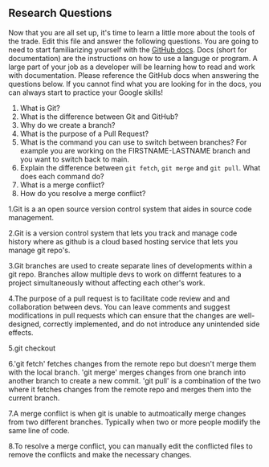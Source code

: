 ## Research Questions 

Now that you are all set up, it's time to learn a little more about the tools of the trade. Edit this file and answer the following questions. You are going to need to start familiarizing yourself with the [GitHub docs](https://docs.github.com/en). Docs (short for documentation) are the instructions on how to use a languge or program. A large part of your job as a developer will be learning how to read and work with documentation. Please reference the GitHub docs when answering the questions below. If you cannot find what you are looking for in the docs, you can always start to practice your Google skills!

1. What is Git?
2. What is the difference between Git and GitHub?
3. Why do we create a branch?
4. What is the purpose of a Pull Request?
5. What is the command you can use to switch between branches? For example you are working on the FIRSTNAME-LASTNAME branch and you want to switch back to main.
6. Explain the difference between `git fetch`, `git merge` and `git pull`. What does each command do?
7. What is a merge conflict?
8. How do you resolve a merge conflict?


1.Git is a an open source version control system that aides in source code management.
 
2.Git is a version control system that lets you track and manage code history where as github is a cloud based hosting service that lets you manage git repo's.
 
3.Git branches are used to create separate lines of developments within a git repo. Branches allow multiple devs to work on differnt features to a project simultaneously without affecting each other's work.
 
4.The purpose of a pull request is to facilitate code review and and collaboration between devs. You can leave comments and suggest modifications in pull requests which can ensure that the changes are well-designed, correctly implemented, and do not introduce any unintended side effects.
 
5.git checkout <branch-name>

6.'git fetch' fetches changes from the remote repo but doesn't merge them with the local branch. 'git merge' merges changes from one branch into another branch to create a new commit. 'git pull' is a combination of the two where it fetches changes from the remote repo and merges them into the current branch.

7.A merge conflict is when git is unable to autmoatically merge changes from two different branches. Typically when two or more people modiify the same line of code.

8.To resolve a merge conflict, you can manually edit the conflicted files to remove the conflicts and make the necessary changes. 
